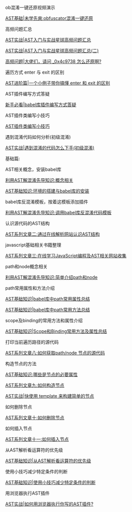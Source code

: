 ob混淆一键还原视频演示

[AST基础|未学先爽:obfuscator混淆一键还原](https://mp.weixin.qq.com/s/PcxXv4mHwQNxs2s1GTKg3Q)

高频问题汇总

[AST实战|AST入门与实战星球高频问题汇总](https://mp.weixin.qq.com/s/1ue5IEgu5sTMOaHBaxdixg)

[AST实战|AST入门与实战星球高频问题汇总(二)](https://mp.weixin.qq.com/s/pf3tHaPCFfGIxMm1jmTvpQ)

[高频问题|大佬们，请问 _0x4c9738 怎么还原啊?](https://mp.weixin.qq.com/s/ezXz6IjY5552-mcxu4ta8Q)

遍历方式 enter 与 exit 的区别

[AST进阶篇|一个小例子带你搞懂 enter 和 exit 的区别](https://mp.weixin.qq.com/s/bBOY2-f6yKhuMKf5Xg3uuQ)

AST插件编写方式答疑

[新手必看|babel库插件编写方式答疑](https://mp.weixin.qq.com/s/PNw_4q3d0vD6Qm3NHaCgeg)

AST插件类编写小技巧

[AST插件类编写小技巧](https://mp.weixin.qq.com/s/31pFqbLEUnYOxzXRJApFvQ)

遇到混淆代码如何分析(初级混淆)

[AST实战|遇到混淆的代码怎么下手(初级混淆)](https://mp.weixin.qq.com/s/rQ_UWdeMWNwAE8P5U_gm5g)

基础篇:

AST相关概念，安装babel库

[利用AST解混淆先导知识:概念相关](https://mp.weixin.qq.com/s/NjWXail0y3vdqZJPLgjTfg)

[AST基础知识:环境的搭建与babel库的安装](https://mp.weixin.qq.com/s/dMwLWFhkj1Xe0mxGX6EGxg)

babel库反混淆模板，按着这模板添加插件

[利用AST解混淆先导知识:调用babel库反混淆代码模板](https://mp.weixin.qq.com/s/K1n0eGbWWrajtnXAMnb6uw)

认识源代码的AST结构

[AST系列文章二:通过在线解析网站认识AST结构](https://articles.zsxq.com/id_nr7wjwlwh5ui.html)

javascript基础相关书籍整理

[AST系列文章三:在线学习JavaScript编程及AST相关网站收集](https://articles.zsxq.com/id_ofmersxi6ts2.html)

path和node概念相关

[利用AST解混淆先导知识:简单介绍path和node](https://mp.weixin.qq.com/s/vd3u-JM_QVFZRVpMB-ZYkw)

path常用属性和方法介绍

[AST基础知识|babel库中path常用属性总结](https://mp.weixin.qq.com/s/1Wu7MNlFoEP2kB0IjF95Eg)

[AST基础知识|babel库中path常用方法总结](https://mp.weixin.qq.com/s/gd7anzKk4dFYuv_bGEpNOg)

scope及binding的常用方法和属性介绍

[AST基础知识|Scope和Binding常用方法及属性总结](https://mp.weixin.qq.com/s/yFcSXmXChGNaT7wPlaj0uw)

打印当前遍历路径的源代码

[AST系列文章八:如何获取path/node 节点的源代码](https://articles.zsxq.com/id_52bdc4ec46gj.html)

构造节点的方法

[AST基础知识:哪些是节点的必要属性](https://mp.weixin.qq.com/s/AmRy_WlV_ejbUHytmEHqsg)

[AST系列文章九:如何构造节点](https://articles.zsxq.com/id_0g7wud9wsx58.html)

[AST实战|快使用 template 来构建简单的节点](https://articles.zsxq.com/id_k11ol71z23bw.html)

如何删除节点

[AST系列文章十:如何删除节点](https://articles.zsxq.com/id_pmi5mz2i0d4o.html)

如何插入节点

[AST系列文章十一:如何插入节点](https://articles.zsxq.com/id_lchk2btzi247.html)

从AST解析看运算符的优先级

[AST基础知识|从AST解析看运算符的优先级](https://mp.weixin.qq.com/s/jlCXCQtIsrVNGFAJvkQWhQ)

使用小技巧减少特定条件的判断

[AST基础知识|使用小技巧减少特定条件的判断](https://mp.weixin.qq.com/s/JdeDcTEpKzHQr2mwhVCbRg)

用浏览器执行AST插件

[AST实战|如何用浏览器执行你写的AST插件?](https://mp.weixin.qq.com/s/5WcUWSkDEXQj6ctwINNdfw)
